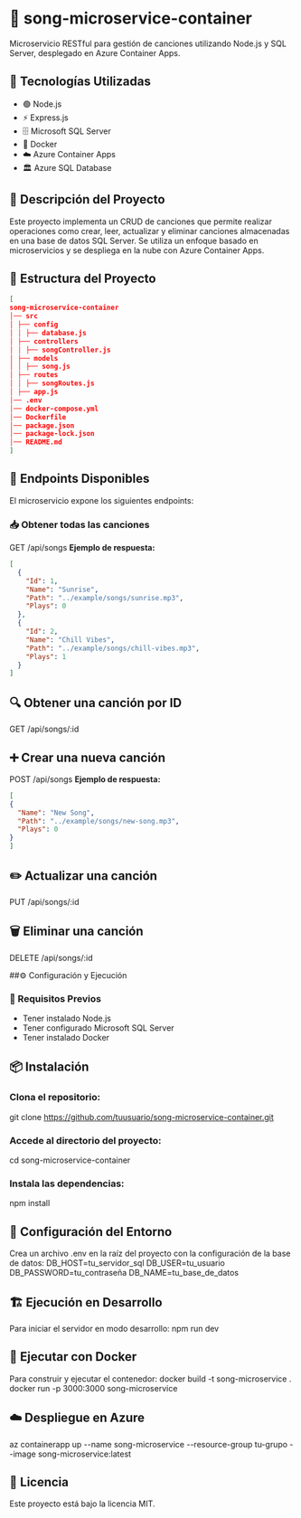# 🎵 song-microservice-container

Microservicio RESTful para gestión de canciones utilizando Node.js y SQL Server, desplegado en Azure Container Apps.

## 🚀 Tecnologías Utilizadas
- 🟢 Node.js
- ⚡ Express.js
- 🗄️ Microsoft SQL Server
- 🐳 Docker
- ☁️ Azure Container Apps
- 🏛️ Azure SQL Database

## 📜 Descripción del Proyecto
Este proyecto implementa un CRUD de canciones que permite realizar operaciones como crear, leer, actualizar y eliminar canciones almacenadas en una base de datos SQL Server. Se utiliza un enfoque basado en microservicios y se despliega en la nube con Azure Container Apps.

## 📂 Estructura del Proyecto
```json
[
song-microservice-container 
│── src 
│ ├── config 
│ │ ├── database.js 
│ ├── controllers 
│ │ ├── songController.js 
│ ├── models 
│ │ ├── song.js 
│ ├── routes 
│ │ ├── songRoutes.js 
│ ├── app.js 
│── .env 
│── docker-compose.yml 
│── Dockerfile 
│── package.json 
│── package-lock.json 
│── README.md
]
```

## 🔗 Endpoints Disponibles
El microservicio expone los siguientes endpoints:

### 📥 Obtener todas las canciones
GET /api/songs
**Ejemplo de respuesta:**
```json
[
  {
    "Id": 1,
    "Name": "Sunrise",
    "Path": "../example/songs/sunrise.mp3",
    "Plays": 0
  },
  {
    "Id": 2,
    "Name": "Chill Vibes",
    "Path": "../example/songs/chill-vibes.mp3",
    "Plays": 1
  }
]
```
## 🔍 Obtener una canción por ID
GET /api/songs/:id

## ➕ Crear una nueva canción
POST /api/songs
**Ejemplo de respuesta:**
```json
[
{
  "Name": "New Song",
  "Path": "../example/songs/new-song.mp3",
  "Plays": 0
}
]
```
## ✏️ Actualizar una canción
PUT /api/songs/:id

## 🗑️ Eliminar una canción
DELETE /api/songs/:id

##⚙️ Configuración y Ejecución
### 📌 Requisitos Previos
- Tener instalado Node.js
- Tener configurado Microsoft SQL Server
- Tener instalado Docker

## 📦 Instalación
### Clona el repositorio:
git clone https://github.com/tuusuario/song-microservice-container.git
### Accede al directorio del proyecto:
cd song-microservice-container
### Instala las dependencias:
npm install

## 🔑 Configuración del Entorno
Crea un archivo .env en la raíz del proyecto con la configuración de la base de datos:
DB_HOST=tu_servidor_sql
DB_USER=tu_usuario
DB_PASSWORD=tu_contraseña
DB_NAME=tu_base_de_datos

## 🏗️ Ejecución en Desarrollo
Para iniciar el servidor en modo desarrollo:
npm run dev

## 🐳 Ejecutar con Docker
Para construir y ejecutar el contenedor:
docker build -t song-microservice .
docker run -p 3000:3000 song-microservice

## ☁️ Despliegue en Azure
az containerapp up --name song-microservice --resource-group tu-grupo --image song-microservice:latest

## 📜 Licencia
Este proyecto está bajo la licencia MIT.

